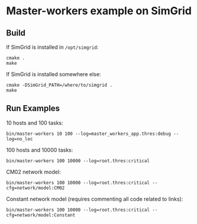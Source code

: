 # Master-workers example on SimGrid

## Build

If SimGrid is installed in `/opt/simgrid`:

```
cmake .
make
```

If SimGrid is installed somewhere else:

```
cmake -DSimGrid_PATH=/where/to/simgrid .
make
```

## Run Examples

10 hosts and 100 tasks:

```
bin/master-workers 10 100 --log=master_workers_app.thres:debug --log=no_loc
```

100 hosts and 10000 tasks:

```
bin/master-workers 100 10000 --log=root.thres:critical
```

CM02 network model:

```
bin/master-workers 100 10000 --log=root.thres:critical --cfg=network/model:CM02
```

Constant network model (requires commenting all code related to links):

```
bin/master-workers 100 10000 --log=root.thres:critical --cfg=network/model:Constant
```
